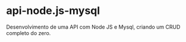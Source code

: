# api-node.js-mysql
Desenvolvimento de uma API com Node JS e Mysql, criando um CRUD completo do zero.
